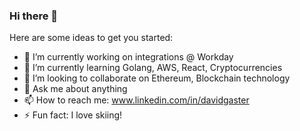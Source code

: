 ### Hi there 👋

<!--
**davidgaster/davidgaster** is a ✨ _special_ ✨ repository because its `README.md` (this file) appears on your GitHub profile.
-->
Here are some ideas to get you started:

- 🔭 I’m currently working on integrations @ Workday
- 🌱 I’m currently learning Golang, AWS, React, Cryptocurrencies
- 👯 I’m looking to collaborate on Ethereum, Blockchain technology
- 💬 Ask me about anything
- 📫 How to reach me: www.linkedin.com/in/davidgaster
- ⚡ Fun fact: I love skiing!
